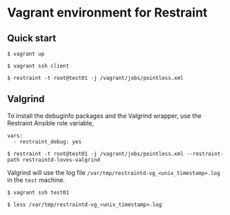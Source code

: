 # Vagrant environment for Restraint

## Quick start

```
$ vagrant up

$ vagrant ssh client

$ restraint -t root@test01 -j /vagrant/jobs/pointless.xml

```

## Valgrind

To install the debuginfo packages and the Valgrind wrapper, use the
Restraint Ansible role variable,

```
vars:
  - restraint_debug: yes
```

```
$ restraint -t root@test01 -j /vagrant/jobs/pointless.xml --restraint-path restraintd-loves-valgrind
```

Valgrind will use the log file `/var/tmp/restraintd-vg_<unix_timestamp>.log` in the `test` machine.

```
$ vagrant ssh test01

$ less /var/tmp/restraintd-vg_<unix_timestamp>.log
```
